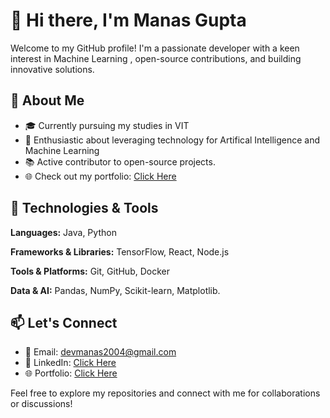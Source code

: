 # 👋 Hi there, I'm Manas Gupta

Welcome to my GitHub profile! I'm a passionate developer with a keen interest in Machine Learning , open-source contributions, and building innovative solutions.

## 🌱 About Me

- 🎓 Currently pursuing my studies in VIT
- 🚀 Enthusiastic about leveraging technology for Artifical Intelligence and Machine Learning
- 📚 Active contributor to open-source projects.
- 🌐 Check out my portfolio: [Click Here](https://manas-gpt-github-9yjdhrk9u-manas-guptas-projects-e00eab4c.vercel.app/)

## 🔧 Technologies & Tools

**Languages:** Java, Python

**Frameworks & Libraries:** TensorFlow, React, Node.js

**Tools & Platforms:** Git, GitHub, Docker

**Data & AI:** Pandas, NumPy, Scikit-learn, Matplotlib.

## 📫 Let's Connect

- 📧 Email: devmanas2004@gmail.com
- 💼 LinkedIn: [Click Here](www.linkedin.com/in/manas-gupta-773938251)
- 🌐 Portfolio: [Click Here](https://manas-gpt-github-9yjdhrk9u-manas-guptas-projects-e00eab4c.vercel.app/)

Feel free to explore my repositories and connect with me for collaborations or discussions!
